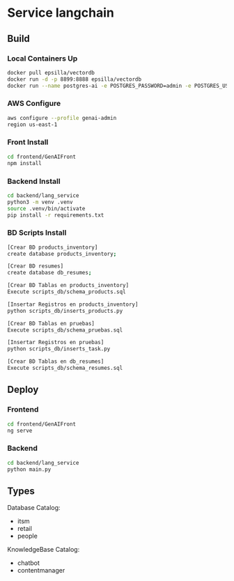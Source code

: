 # Service langchain

## Build

### Local Containers Up
```bash
docker pull epsilla/vectordb
docker run -d -p 8899:8888 epsilla/vectordb
docker run --name postgres-ai -e POSTGRES_PASSWORD=admin -e POSTGRES_USER=admin -e POSTGRES_DB=pruebas -p 5432:5432 -d postgres
```

### AWS Configure
```bash
aws configure --profile genai-admin
region us-east-1
```

### Front Install
```bash
cd frontend/GenAIFront
npm install
```

### Backend Install
```bash
cd backend/lang_service
python3 -m venv .venv
source .venv/bin/activate
pip install -r requirements.txt
```

### BD Scripts Install
```bash
[Crear BD products_inventory]
create database products_inventory;

[Crear BD resumes]
create database db_resumes;

[Crear BD Tablas en products_inventory]
Execute scripts_db/schema_products.sql

[Insertar Registros en products_inventory]
python scripts_db/inserts_products.py

[Crear BD Tablas en pruebas]
Execute scripts_db/schema_pruebas.sql

[Insertar Registros en pruebas]
python scripts_db/inserts_task.py

[Crear BD Tablas en db_resumes]
Execute scripts_db/schema_resumes.sql
```

## Deploy

### Frontend
```bash
cd frontend/GenAIFront
ng serve
```

### Backend
```bash
cd backend/lang_service
python main.py
```

## Types

Database Catalog:
* itsm
* retail
* people

KnowledgeBase Catalog:
* chatbot
* contentmanager